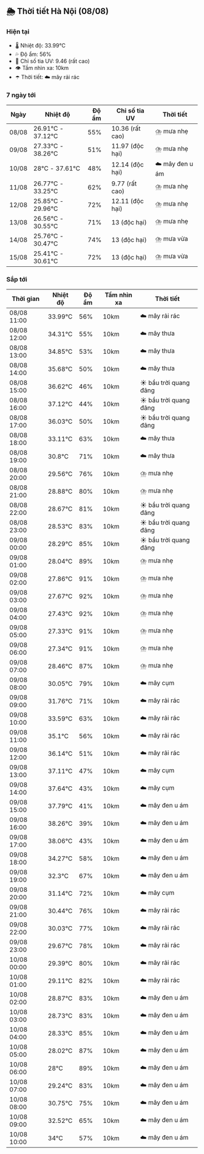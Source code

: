 ## 🌦️ Thời tiết Hà Nội (08/08)

### Hiện tại

- 🌡️ Nhiệt độ: 33.99℃
- 💦 Độ ẩm: 56%
- 🌟 Chỉ số tia UV: 9.46 (rất cao)
- 👁️ Tầm nhìn xa: 10km
- ☂️ Thời tiết: ☁️ mây rải rác

### 7 ngày tới

| Ngày | Nhiệt độ | Độ ẩm | Chỉ số tia UV | Thời tiết |
| --- | --- | --- | --- | --- |
| 08/08 | 26.91℃ - 37.12℃ | 55% | 10.36 (rất cao) | ⛈️ mưa nhẹ |
| 09/08 | 27.33℃ - 38.26℃ | 51% | 11.97 (độc hại) | ⛈️ mưa nhẹ |
| 10/08 | 28℃ - 37.61℃ | 48% | 12.14 (độc hại) | ☁️ mây đen u ám |
| 11/08 | 26.77℃ - 33.25℃ | 62% | 9.77 (rất cao) | ⛈️ mưa nhẹ |
| 12/08 | 25.85℃ - 29.96℃ | 72% | 12.11 (độc hại) | ⛈️ mưa nhẹ |
| 13/08 | 26.56℃ - 30.55℃ | 71% | 13 (độc hại) | ⛈️ mưa nhẹ |
| 14/08 | 25.76℃ - 30.47℃ | 74% | 13 (độc hại) | ⛈️ mưa vừa |
| 15/08 | 25.41℃ - 30.61℃ | 72% | 13 (độc hại) | ⛈️ mưa vừa |

### Sắp tới

| Thời gian | Nhiệt độ | Độ ẩm | Tầm nhìn xa | Thời tiết |
| --- | --- | --- | --- | --- |
| 08/08 11:00 | 33.99℃ | 56% | 10km | ☁️ mây rải rác |
| 08/08 12:00 | 34.31℃ | 55% | 10km | ☁️ mây thưa |
| 08/08 13:00 | 34.85℃ | 53% | 10km | ☁️ mây thưa |
| 08/08 14:00 | 35.68℃ | 50% | 10km | ☁️ mây thưa |
| 08/08 15:00 | 36.62℃ | 46% | 10km | ☀️ bầu trời quang đãng |
| 08/08 16:00 | 37.12℃ | 44% | 10km | ☀️ bầu trời quang đãng |
| 08/08 17:00 | 36.03℃ | 50% | 10km | ☀️ bầu trời quang đãng |
| 08/08 18:00 | 33.11℃ | 63% | 10km | ☁️ mây thưa |
| 08/08 19:00 | 30.8℃ | 71% | 10km | ☁️ mây thưa |
| 08/08 20:00 | 29.56℃ | 76% | 10km | ⛈️ mưa nhẹ |
| 08/08 21:00 | 28.88℃ | 80% | 10km | ⛈️ mưa nhẹ |
| 08/08 22:00 | 28.67℃ | 81% | 10km | ☀️ bầu trời quang đãng |
| 08/08 23:00 | 28.53℃ | 83% | 10km | ☀️ bầu trời quang đãng |
| 09/08 00:00 | 28.29℃ | 85% | 10km | ☀️ bầu trời quang đãng |
| 09/08 01:00 | 28.04℃ | 89% | 10km | ⛈️ mưa nhẹ |
| 09/08 02:00 | 27.86℃ | 91% | 10km | ⛈️ mưa nhẹ |
| 09/08 03:00 | 27.67℃ | 92% | 10km | ⛈️ mưa nhẹ |
| 09/08 04:00 | 27.43℃ | 92% | 10km | ⛈️ mưa nhẹ |
| 09/08 05:00 | 27.33℃ | 91% | 10km | ⛈️ mưa nhẹ |
| 09/08 06:00 | 27.34℃ | 91% | 10km | ⛈️ mưa nhẹ |
| 09/08 07:00 | 28.46℃ | 87% | 10km | ⛈️ mưa nhẹ |
| 09/08 08:00 | 30.05℃ | 79% | 10km | ☁️ mây cụm |
| 09/08 09:00 | 31.76℃ | 71% | 10km | ☁️ mây rải rác |
| 09/08 10:00 | 33.59℃ | 63% | 10km | ☁️ mây rải rác |
| 09/08 11:00 | 35.1℃ | 56% | 10km | ☁️ mây rải rác |
| 09/08 12:00 | 36.14℃ | 51% | 10km | ☁️ mây rải rác |
| 09/08 13:00 | 37.11℃ | 47% | 10km | ☁️ mây cụm |
| 09/08 14:00 | 37.64℃ | 43% | 10km | ☁️ mây cụm |
| 09/08 15:00 | 37.79℃ | 41% | 10km | ☁️ mây đen u ám |
| 09/08 16:00 | 38.26℃ | 39% | 10km | ☁️ mây đen u ám |
| 09/08 17:00 | 38.06℃ | 43% | 10km | ☁️ mây đen u ám |
| 09/08 18:00 | 34.27℃ | 58% | 10km | ☁️ mây đen u ám |
| 09/08 19:00 | 32.3℃ | 67% | 10km | ☁️ mây đen u ám |
| 09/08 20:00 | 31.14℃ | 72% | 10km | ☁️ mây cụm |
| 09/08 21:00 | 30.44℃ | 76% | 10km | ☁️ mây rải rác |
| 09/08 22:00 | 30.03℃ | 77% | 10km | ☁️ mây rải rác |
| 09/08 23:00 | 29.67℃ | 78% | 10km | ☁️ mây rải rác |
| 10/08 00:00 | 29.39℃ | 80% | 10km | ☁️ mây rải rác |
| 10/08 01:00 | 29.11℃ | 82% | 10km | ☁️ mây rải rác |
| 10/08 02:00 | 28.87℃ | 83% | 10km | ☁️ mây đen u ám |
| 10/08 03:00 | 28.73℃ | 83% | 10km | ☁️ mây đen u ám |
| 10/08 04:00 | 28.33℃ | 85% | 10km | ☁️ mây đen u ám |
| 10/08 05:00 | 28.02℃ | 87% | 10km | ☁️ mây đen u ám |
| 10/08 06:00 | 28℃ | 89% | 10km | ☁️ mây đen u ám |
| 10/08 07:00 | 29.24℃ | 83% | 10km | ☁️ mây đen u ám |
| 10/08 08:00 | 30.75℃ | 75% | 10km | ☁️ mây đen u ám |
| 10/08 09:00 | 32.52℃ | 65% | 10km | ☁️ mây đen u ám |
| 10/08 10:00 | 34℃ | 57% | 10km | ☁️ mây đen u ám |
